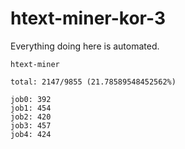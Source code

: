 # htext-miner-kor-3

Everything doing here is automated.

```
htext-miner

total: 2147/9855 (21.78589548452562%)

job0: 392
job1: 454
job2: 420
job3: 457
job4: 424
```